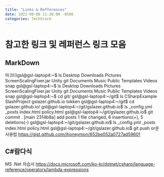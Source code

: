 ```yaml
---
title: "Links & Refferences"
date: 2022-08-06 11:38:00 -0500
categories: TechStack
---
```


# 참고한 링크 및 레퍼런스 링크 모음

## MarkDown

마크다gsl@gsl-laptop4:~$ ls
Desktop    Downloads  Pictures  ScreenScalingFixer.jar  Unity   git
Documents  Music      Public    Templates               Videos  snap
gsl@gsl-laptop4:~$ ls
Desktop    Downloads  Pictures  ScreenScalingFixer.jar  Unity   git
Documents  Music      Public    Templates               Videos  snap
gsl@gsl-laptop4:~$ cd git/
gsl@gsl-laptop4:~/git$ ls
CSharpExample  SlashProject  gslazer.github.io  tokken
gsl@gsl-laptop4:~/git$ cd gslazer.github.io/
gsl@gsl-laptop4:~/git/gslazer.github.io$ ls
_config.yml  _posts  index.html  policy.html
gsl@gsl-laptop4:~/git/gslazer.github.io$ git commit .
[main 2314b8a] add posts
 1 file changed, 6 insertions(+), 5 deletions(-)
gsl@gsl-laptop4:~/git/gslazer.github.io$ ls
_config.yml  _posts  index.html  policy.html
gsl@gsl-laptop4:~/git/gslazer.github.io$ git push or운 사용법
    <https://gist.github.com/ihoneymon/652be052a0727ad59601>

## C#람다식

MS .Net 자습서
    <https://docs.microsoft.com/ko-kr/dotnet/csharp/language-reference/operators/lambda-expressions>
